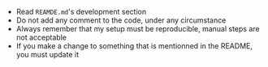 - Read `REAMDE.md`'s development section
- Do not add any comment to the code, under any circumstance
- Always remember that my setup must be reproducible, manual steps are not acceptable
- If you make a change to something that is mentionned in the README, you must update it
